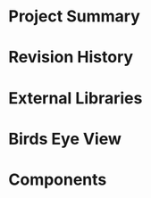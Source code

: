 Project Summary
===============

Revision History
================

External Libraries
==================

Birds Eye View
==============

Components
==========
